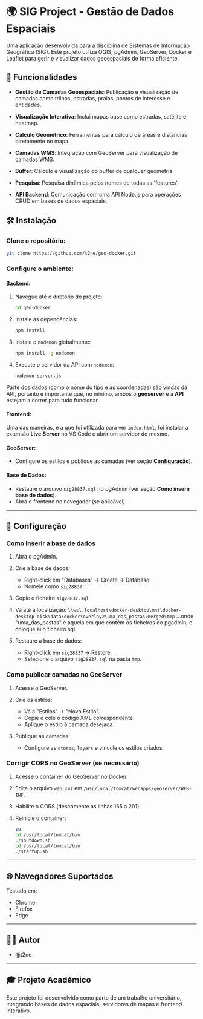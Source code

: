 
# 🌍 SIG Project - Gestão de Dados Espaciais

Uma aplicação desenvolvida para a disciplina de Sistemas de Informação Geográfica (SIG). Este projeto utiliza QGIS, pgAdmin, GeoServer, Docker e Leaflet para gerir e visualizar dados geoespaciais de forma eficiente.

## 🌟 Funcionalidades
- **Gestão de Camadas Geoespaciais**: Publicação e visualização de camadas como trilhos, estradas, praias, pontos de interesse e entidades.
  
- **Visualização Interativa**: Inclui mapas base como estradas, satélite e heatmap.
  
- **Cálculo Geométrico**: Ferramentas para cálculo de áreas e distâncias diretamente no mapa.
  
- **Camadas WMS**: Integração com GeoServer para visualização de camadas WMS.
  
- **Buffer**: Cálculo e visualização do buffer de qualquer geometria.
  
- **Pesquisa**: Pesquisa dinâmica pelos nomes de todas as 'features'.
  
- **API Backend**: Comunicação com uma API Node.js para operações CRUD em bases de dados espaciais.

## 🛠️ Instalação

### Clone o repositório:

```bash
git clone https://github.com/t2ne/geo-docker.git
```

### Configure o ambiente:

#### Backend:

1. Navegue até o diretório do projeto:
   ```bash
   cd geo-docker
   ```

2. Instale as dependências:
   ```bash
   npm install
   ```

3. Instale o `nodemon` globalmente:
   ```bash
   npm install -g nodemon
   ```

4. Execute o servidor da API com `nodemon`:
   ```bash
   nodemon server.js
   ```

Parte dos dados (como o nome do tipo e as coordenadas) são vindas da API, portanto é importante que, no mínimo, ambos o **geoserver** e a **API** estejam a correr para tudo funcionar.

#### Frontend:

Uma das maneiras, e a que foi utilizada para ver `index.html`, foi instalar a extensão **Live Server** no VS Code e abrir um servidor do mesmo.


#### GeoServer:

- Configure os estilos e publique as camadas (ver seção **Configuração**).

#### Base de Dados:

- Restaure o arquivo `sig28837.sql` no pgAdmin (ver seção **Como inserir base de dados**).
- Abra o frontend no navegador (se aplicável).

---

## 🔧 Configuração

### Como inserir a base de dados

1. Abra o pgAdmin.
   
2. Crie a base de dados:
   - Right-click em "Databases" -> Create -> Database.
   - Nomeie como `sig28837`.

3. Copie o ficheiro `sig28837.sql`

4. Vá até á localização:
    `\\wsl.localhost\docker-desktop\mnt\docker-desktop-disk\data\docker\overlay2\uma_das_pastas\merged\tmp`
   ...onde "uma_das_pastas" é aquela em que contém os ficheiros do pgadmin, e coloque aí o ficheiro sql.
  
5. Restaure a base de dados:
   - Right-click em `sig28837` -> Restore.
   - Selecione o arquivo `sig28837.sql` na pasta `tmp`.

### Como publicar camadas no GeoServer

1. Acesse o GeoServer.
   
2. Crie os estilos:
   - Vá a "Estilos" -> "Novo Estilo".
   - Copie e cole o código XML correspondente.
   - Aplique o estilo à camada desejada.
  
3. Publique as camadas:
   - Configure as `stores`, `layers` e vincule os estilos criados.

### Corrigir CORS no GeoServer (se necessário)

1. Acesse o container do GeoServer no Docker.

2. Edite o arquivo `web.xml` em `/usr/local/tomcat/webapps/geoserver/WEB-INF`.

3. Habilite o CORS (descomente as linhas 165 a 201).
   
4. Reinicie o container:
   ```bash
   su
   cd /usr/local/tomcat/bin
   ./shutdown.sh
   cd /usr/local/tomcat/bin
   ./startup.sh
   ```

---

## 🌐 Navegadores Suportados

Testado em:
- Chrome
- Firefox
- Edge

---

## 🙋‍♂️ Autor

- @t2ne

---

## 🎓 Projeto Académico

Este projeto foi desenvolvido como parte de um trabalho universitário, integrando bases de dados espaciais, servidores de mapas e frontend interativo.
